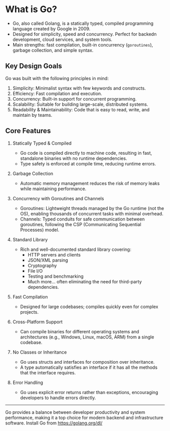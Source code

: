 # What is Go?

- Go, also called Golang, is a statically typed, compiled programming language created by Google in 2009.
- Designed for simplicity, speed and concurrency. Perfect for backedn development, cloud services, and system tools.
- Main strengths: fast compilation, built-in concurrency (`goroutines`), garbage collection, and simple syntax.

## Key Design Goals

Go was built with the following principles in mind:

1. Simplicity: Minimalist syntax with few keywords and constructs.
2. Efficiency: Fast compilation and execution.
3. Concurrency: Built-in support for concurrent programming.
4. Scalability: Suitable for building large-scale, distributed systems.
5. Readability & Maintainability: Code that is easy to read, write, and maintain by teams.

## Core Features

1. Statically Typed & Compiled

    - Go code is compiled directly to machine code, resulting in fast, standalone binaries with no runtime dependencies.
    - Type safety is enforced at compile time, reducing runtime errors.

2. Garbage Collection

    - Automatic memory management reduces the risk of memory leaks while maintaining performance.

3. Concurrency with Goroutines and Channels

    - Goroutines: Lightweight threads managed by the Go runtime (not the OS), enabling thousands of concurrent tasks with minimal overhead.
    - Channels: Typed conduits for safe communication between goroutines, following the CSP (Communicating Sequential Processes) model.

4. Standard Library

    - Rich and well-documented standard library covering:
        - HTTP servers and clients
        - JSON/XML parsing
        - Cryptography
        - File I/O
        - Testing and benchmarking
        - Much more... often eliminating the need for third-party dependencies.

5. Fast Compilation

    - Designed for large codebases; compiles quickly even for complex projects.

6. Cross-Platform Support

    - Can compile binaries for different operating systems and architectures (e.g., Windows, Linux, macOS, ARM) from a single codebase.

7. No Classes or Inheritance

    - Go uses structs and interfaces for composition over inheritance.
    - A type automatically satisfies an interface if it has all the methods that the interface requires.

8. Error Handling

    - Go uses explicit error returns rather than exceptions, encouraging developers to handle errors directly.

---

Go provides a balance between developer productivity and system performance, making it a top choice for modern backend and infrastructure software. Install Go from <https://golang.org/dl/>
